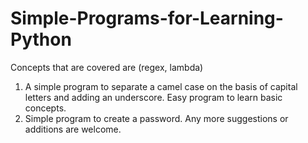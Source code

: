 # Simple-Programs-for-Learning-Python
Concepts that are covered are (regex, lambda)
1) A simple program to separate a camel case on the basis of capital letters and adding an underscore. Easy program to learn basic concepts.
2) Simple program to create a password.
Any more suggestions or additions are welcome.
